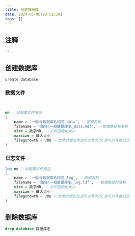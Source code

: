 ```yaml
---
title: 创建数据库
date: 2024-06-06T23:51:38Z
tags: []
---
```


## 注释

`--`

## 创建数据库

`create database`

### 数据文件

‍

```sql
on --对配置文件描述
( 
    name = '一般与数据库名相同_data', --逻辑名称 
    filename = '路径\一般数据库名_data.mdf', --物理路径和名称 
    size = 数字MB, --文件初始化大小 
    maxsize = 最大大小 
    filegorowth = 2MB --文件的增长方式可以写大小,也可以写百分比 
)
```

### 日志文件

```sql
log on --对配置文件描述
(
    name = '一般与数据库名相同_log', --逻辑名称
    filename = '路径\一般数据库名_log.ldf', --物理路径和名称 
    size = 数字MB, --文件初始化大小 
    maxsize = 最大大小 
    filegorowth = 2MB --文件的增长方式可以写大小,也可以写百分比 
)
```

## 删除数据库

```sql
drop database 数据库名
```

